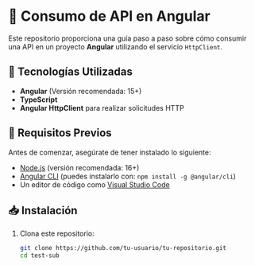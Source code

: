 # 📡 Consumo de API en Angular

Este repositorio proporciona una guía paso a paso sobre cómo consumir una API en un proyecto **Angular** utilizando el servicio `HttpClient`.

## 🚀 Tecnologías Utilizadas  
- **Angular** (Versión recomendada: 15+)  
- **TypeScript**  
- **Angular HttpClient** para realizar solicitudes HTTP  

## 📌 Requisitos Previos  
Antes de comenzar, asegúrate de tener instalado lo siguiente:  
- [Node.js](https://nodejs.org/) (versión recomendada: 16+)  
- [Angular CLI](https://angular.io/cli) (puedes instalarlo con: `npm install -g @angular/cli`)  
- Un editor de código como [Visual Studio Code](https://code.visualstudio.com/)  

## 📥 Instalación  

1. Clona este repositorio:  
   ```bash
   git clone https://github.com/tu-usuario/tu-repositorio.git
   cd test-sub
